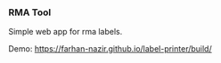 ### RMA Tool
Simple web app for rma labels.

Demo: https://farhan-nazir.github.io/label-printer/build/